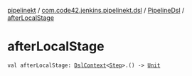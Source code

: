 [pipelinekt](../../index.md) / [com.code42.jenkins.pipelinekt.dsl](../index.md) / [PipelineDsl](index.md) / [afterLocalStage](./after-local-stage.md)

# afterLocalStage

`val afterLocalStage: `[`DslContext`](../-dsl-context/index.md)`<`[`Step`](../../com.code42.jenkins.pipelinekt.core.step/-step/index.md)`>.() -> `[`Unit`](https://kotlinlang.org/api/latest/jvm/stdlib/kotlin/-unit/index.html)